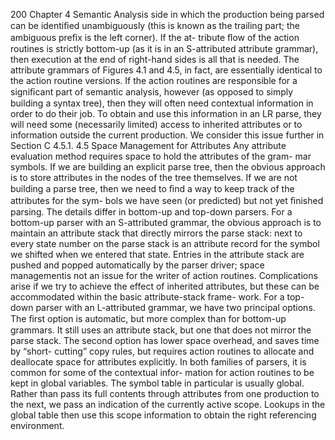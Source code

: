 200
Chapter 4 Semantic Analysis
side in which the production being parsed can be identiﬁed unambiguously (this
is known as the trailing part; the ambiguous preﬁx is the left corner). If the at-
tribute ﬂow of the action routines is strictly bottom-up (as it is in an S-attributed
attribute grammar), then execution at the end of right-hand sides is all that is
needed. The attribute grammars of Figures 4.1 and 4.5, in fact, are essentially
identical to the action routine versions. If the action routines are responsible for
a signiﬁcant part of semantic analysis, however (as opposed to simply building
a syntax tree), then they will often need contextual information in order to do
their job. To obtain and use this information in an LR parse, they will need some
(necessarily limited) access to inherited attributes or to information outside the
current production. We consider this issue further in Section C 4.5.1.
4.5
Space Management for Attributes
Any attribute evaluation method requires space to hold the attributes of the gram-
mar symbols. If we are building an explicit parse tree, then the obvious approach
is to store attributes in the nodes of the tree themselves. If we are not building a
parse tree, then we need to ﬁnd a way to keep track of the attributes for the sym-
bols we have seen (or predicted) but not yet ﬁnished parsing. The details differ in
bottom-up and top-down parsers.
For a bottom-up parser with an S-attributed grammar, the obvious approach
is to maintain an attribute stack that directly mirrors the parse stack: next to every
state number on the parse stack is an attribute record for the symbol we shifted
when we entered that state. Entries in the attribute stack are pushed and popped
automatically by the parser driver; space managementis not an issue for the writer
of action routines. Complications arise if we try to achieve the effect of inherited
attributes, but these can be accommodated within the basic attribute-stack frame-
work.
For a top-down parser with an L-attributed grammar, we have two principal
options. The ﬁrst option is automatic, but more complex than for bottom-up
grammars. It still uses an attribute stack, but one that does not mirror the parse
stack. The second option has lower space overhead, and saves time by “short-
cutting” copy rules, but requires action routines to allocate and deallocate space
for attributes explicitly.
In both families of parsers, it is common for some of the contextual infor-
mation for action routines to be kept in global variables. The symbol table in
particular is usually global. Rather than pass its full contents through attributes
from one production to the next, we pass an indication of the currently active
scope. Lookups in the global table then use this scope information to obtain the
right referencing environment.
